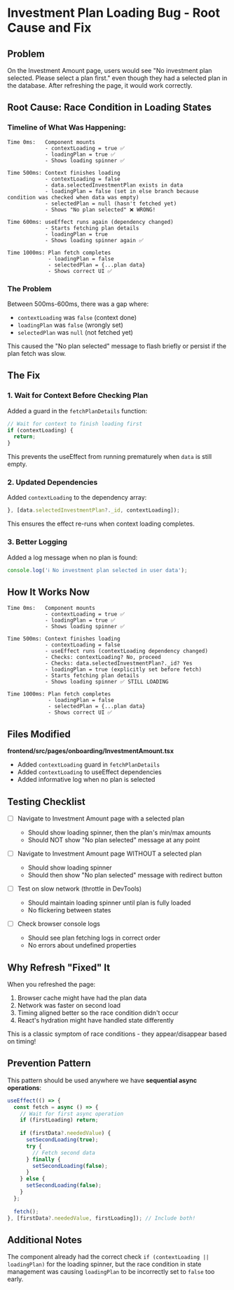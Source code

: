 # Investment Plan Loading Bug - Root Cause and Fix

## Problem
On the Investment Amount page, users would see "No investment plan selected. Please select a plan first." even though they had a selected plan in the database. After refreshing the page, it would work correctly.

## Root Cause: Race Condition in Loading States

### Timeline of What Was Happening:

```
Time 0ms:   Component mounts
            - contextLoading = true ✅
            - loadingPlan = true ✅
            - Shows loading spinner ✅

Time 500ms: Context finishes loading
            - contextLoading = false
            - data.selectedInvestmentPlan exists in data
            - loadingPlan = false (set in else branch because condition was checked when data was empty)
            - selectedPlan = null (hasn't fetched yet)
            - Shows "No plan selected" ❌ WRONG!

Time 600ms: useEffect runs again (dependency changed)
            - Starts fetching plan details
            - loadingPlan = true
            - Shows loading spinner again ✅

Time 1000ms: Plan fetch completes
             - loadingPlan = false
             - selectedPlan = {...plan data}
             - Shows correct UI ✅
```

### The Problem
Between 500ms-600ms, there was a gap where:
- `contextLoading` was `false` (context done)
- `loadingPlan` was `false` (wrongly set)
- `selectedPlan` was `null` (not fetched yet)

This caused the "No plan selected" message to flash briefly or persist if the plan fetch was slow.

## The Fix

### 1. **Wait for Context Before Checking Plan**
Added a guard in the `fetchPlanDetails` function:

```typescript
// Wait for context to finish loading first
if (contextLoading) {
  return;
}
```

This prevents the useEffect from running prematurely when `data` is still empty.

### 2. **Updated Dependencies**
Added `contextLoading` to the dependency array:

```typescript
}, [data.selectedInvestmentPlan?._id, contextLoading]);
```

This ensures the effect re-runs when context loading completes.

### 3. **Better Logging**
Added a log message when no plan is found:

```typescript
console.log('ℹ️ No investment plan selected in user data');
```

## How It Works Now

```
Time 0ms:   Component mounts
            - contextLoading = true ✅
            - loadingPlan = true ✅
            - Shows loading spinner ✅

Time 500ms: Context finishes loading
            - contextLoading = false
            - useEffect runs (contextLoading dependency changed)
            - Checks: contextLoading? No, proceed
            - Checks: data.selectedInvestmentPlan?._id? Yes
            - loadingPlan = true (explicitly set before fetch)
            - Starts fetching plan details
            - Shows loading spinner ✅ STILL LOADING

Time 1000ms: Plan fetch completes
             - loadingPlan = false
             - selectedPlan = {...plan data}
             - Shows correct UI ✅
```

## Files Modified

**frontend/src/pages/onboarding/InvestmentAmount.tsx**
- Added `contextLoading` guard in `fetchPlanDetails`
- Added `contextLoading` to useEffect dependencies
- Added informative log when no plan is selected

## Testing Checklist

- [ ] Navigate to Investment Amount page with a selected plan
  - Should show loading spinner, then the plan's min/max amounts
  - Should NOT show "No plan selected" message at any point

- [ ] Navigate to Investment Amount page WITHOUT a selected plan
  - Should show loading spinner
  - Should then show "No plan selected" message with redirect button

- [ ] Test on slow network (throttle in DevTools)
  - Should maintain loading spinner until plan is fully loaded
  - No flickering between states

- [ ] Check browser console logs
  - Should see plan fetching logs in correct order
  - No errors about undefined properties

## Why Refresh "Fixed" It

When you refreshed the page:
1. Browser cache might have had the plan data
2. Network was faster on second load
3. Timing aligned better so the race condition didn't occur
4. React's hydration might have handled state differently

This is a classic symptom of race conditions - they appear/disappear based on timing!

## Prevention Pattern

This pattern should be used anywhere we have **sequential async operations**:

```typescript
useEffect(() => {
  const fetch = async () => {
    // Wait for first async operation
    if (firstLoading) return;
    
    if (firstData?.neededValue) {
      setSecondLoading(true);
      try {
        // Fetch second data
      } finally {
        setSecondLoading(false);
      }
    } else {
      setSecondLoading(false);
    }
  };
  
  fetch();
}, [firstData?.neededValue, firstLoading]); // Include both!
```

## Additional Notes

The component already had the correct check `if (contextLoading || loadingPlan)` for the loading spinner, but the race condition in state management was causing `loadingPlan` to be incorrectly set to `false` too early.
